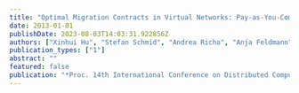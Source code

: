 ```yaml
---
title: "Optimal Migration Contracts in Virtual Networks: Pay-as-You-Come vs Pay-as-You-Go Pricing"
date: 2013-01-01
publishDate: 2023-08-03T14:03:31.922856Z
authors: ["Xinhui Hu", "Stefan Schmid", "Andrea Richa", "Anja Feldmann"]
publication_types: ["1"]
abstract: ""
featured: false
publication: "*Proc. 14th International Conference on Distributed Computing and Networking (ICDCN)*"
---
```


